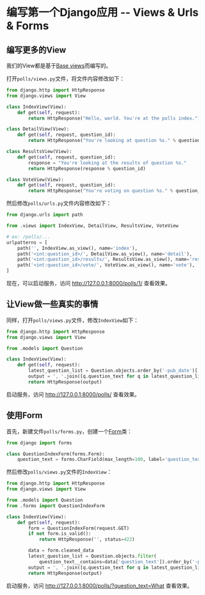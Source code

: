 # 编写第一个Django应用 -- Views & Urls & Forms

## 编写更多的View

我们的View都是基于[Base views][]而编写的。

打开`polls/views.py`文件，将文件内容修改如下：

```python
from django.http import HttpResponse
from django.views import View

class IndexView(View):
    def get(self, request):
        return HttpResponse("Hello, world. You're at the polls index.")

class DetailView(View):
    def get(self, request, question_id):
        return HttpResponse("You're looking at question %s." % question_id)

class ResultsView(View):
    def get(self, request, question_id):
        response = "You're looking at the results of question %s."
        return HttpResponse(response % question_id)

class VoteView(View):
    def get(self, request, question_id):
        return HttpResponse("You're voting on question %s." % question_id)
```

然后修改`polls/urls.py`文件内容修改如下：

```python
from django.urls import path

from .views import IndexView, DetailView, ResultsView, VoteView

# ex: /polls/...
urlpatterns = [
    path('', IndexView.as_view(), name='index'),
    path('<int:question_id>/', DetailView.as_view(), name='detail'),
    path('<int:question_id>/results/', ResultsView.as_view(), name='results'),
    path('<int:question_id>/vote/', VoteView.as_view(), name='vote'),
]
```

现在，可以启动服务，访问 http://127.0.0.1:8000/polls/1/ 查看效果。

[Base views]: https://docs.djangoproject.com/en/2.1/ref/class-based-views/base/

## 让View做一些真实的事情

同样，打开`polls/views.py`文件，修改`IndexView`如下：

```python
from django.http import HttpResponse
from django.views import View

from .models import Question

class IndexView(View):
    def get(self, request):
        latest_question_list = Question.objects.order_by('-pub_date')[:5]
        output = ', '.join([q.question_text for q in latest_question_list])
        return HttpResponse(output)
```

启动服务，访问 http://127.0.0.1:8000/polls/ 查看效果。

## 使用Form

首先，新建文件`polls/forms.py`，创建一个[Form][]类：

```python
from django import forms

class QuestionIndexForm(forms.Form):
    question_text = forms.CharField(max_length=100, label='question_text')
```

然后修改`polls/views.py`文件的`IndexView`：

```python
from django.http import HttpResponse
from django.views import View

from .models import Question
from .forms import QuestionIndexForm

class IndexView(View):
    def get(self, request):
        form = QuestionIndexForm(request.GET)
        if not form.is_valid():
            return HttpResponse('', status=422)

        data = form.cleaned_data
        latest_question_list = Question.objects.filter(
            question_text__contains=data['question_text']).order_by('-pub_date')[:5]
        output = ', '.join([q.question_text for q in latest_question_list])
        return HttpResponse(output)
```

启动服务，访问 http://127.0.0.1:8000/polls/?question_text=What 查看效果。

[Form]: https://docs.djangoproject.com/en/2.1/ref/forms/api/#django.forms.Form
